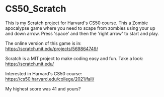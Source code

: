 # CS50_Scratch
This is my Scratch project for Harvard's CS50 course.
This a Zombie apocalypse game where you need to scape from zombies using your up and down arrow. 
Press 'space' and then the 'right arrow' to start and play.

The online version of this game is in: https://scratch.mit.edu/projects/569864749/

Scratch is a MIT project to make coding easy and fun. Take a look: https://scratch.mit.edu/

Interested in Harvard's CS50 course: https://cs50.harvard.edu/college/2021/fall/


My highest score was 41 and yours?


